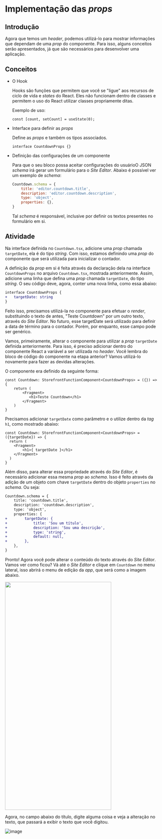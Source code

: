 # Implementação das *props*

## Introdução
Agora que temos um *header*, podemos utilizá-lo para mostrar informações que dependam de uma *prop* do componente. Para isso, alguns conceitos serão apresentados, já que são necessários para desenvolver uma aplicação.

## Conceitos
* O Hook

    Hooks são funções que permitem que você se "ligue" aos recursos de ciclo de vida e *states* do React. Eles não funcionam dentro de classes e permitem o uso do React utilizar classes propriamente ditas.
    
    Exemplo de uso:
    ```tsx
    const [count, setCount] = useState(0);
    ```

* Interface para definir as *props*
    
    Define as *props* e também os tipos associados.
    ```tsx
    interface CountdownProps {}
    ```

* Definição das configurações de um componente
    
    Para que o seu bloco possa aceitar configurações do usuárioO JSON *schema* irá gerar um formulário para o *Site Editor*. Abaixo é possível ver um exemplo de *schema*:
    ```js
    Countdown.schema = {
        title: 'editor.countdown.title',
        description: 'editor.countdown.description',
        type: 'object',
        properties: {},
    }
    ```
    Tal *schema* é responsável, inclusive por definir os textos presentes no formulário em si.

## Atividade

Na interface definida no `Countdown.tsx`, adicione uma *prop* chamada `targetDate`, ela é do tipo *string*. Com isso, estamos definindo uma *prop* do componente que será utilizada para inicializar o contador.

A definição da *prop* em si é feita através da declaração dela na interface `CountdownProps` no arquivo `Countdown.tsx`, mostrada anteriormente. Assim, adicione uma linha que defina uma *prop* chamada `targetDate`, do tipo *string*. O seu código deve, agora, conter uma nova linha, como essa abaixo:
```diff
interface CountdownProps {
+   targetDate: string    
}
```
Feito isso, precisamos utilizá-la no componente para efetuar o *render*, substituindo o texto de antes, "Teste Countdown" por um outro texto, através do *Site Editor*. No futuro, esse targetDate será utilizado para definir a data de término para o contador. Porém, por enquanto, esse campo pode ser genérico.

Vamos, primeiramente, alterar o componente para utilizar a *prop* `targetDate` definida anteriormente. Para isso, é preciso adicionar dentro do componente React a variável a ser utilizada no *header*. Você lembra do bloco de código do componente na etapa anterior? Vamos utilizá-lo novamente para fazer as devidas alterações.

O componente era definido da seguinte forma: 
```tsx
const Countdown: StorefrontFunctionComponent<CountdownProps> = ({}) => {
    return (
        <Fragment>
           <h1>Teste Countdown</h1>
        </Fragment>
    )
}
```
Precisamos adicionar `targetDate` como parâmetro e o utilize dentro da *tag* `h1`, como mostrado abaixo:

```tsx
const Countdown: StorefrontFunctionComponent<CountdownProps> = ({targetDate}) => {
  return (
    <Fragment>
        <h1>{ targetDate }</h1>
    </Fragment>
  ) 
}
```

Além disso, para alterar essa propriedade através do *Site Editor*, é necessário adicionar essa mesma *prop* ao *schema*. Isso é feito através da adição de um objeto com chave `targetDate` dentro do objeto `properties` no *schema*. Ou seja:
```diff
Countdown.schema = {
    title: 'countdown.title',
    description: 'countdown.description',
    type: 'object',
    properties: {
+        targetDate: {
+            title: 'Sou um título',
+            description: 'Sou uma descrição',
+            type: 'string',
+            default: null,
+        },
    },
}
```  
Pronto! Agora você pode alterar o conteúdo do texto através do *Site Editor*. Vamos ver como ficou? Vá até o *Site Editor* e clique em `Countdown` no menu lateral, isso abrirá o menu de edição da *app*, que será como a imagem abaixo.

<img src="https://user-images.githubusercontent.com/19495917/74963531-a09b2500-53f0-11ea-84a4-85a27bb752f4.png" width="350" height="750"/>

Agora, no campo abaixo do título, digite alguma coisa e veja a alteração no texto, que passará a exibir o texto que você digitou. 

![image](https://user-images.githubusercontent.com/19495917/74963805-1acba980-53f1-11ea-8091-d05cea1341ea.png)

